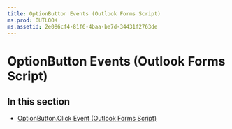 ```yaml
---
title: OptionButton Events (Outlook Forms Script)
ms.prod: OUTLOOK
ms.assetid: 2e086cf4-81f6-4baa-be7d-34431f2763de
---
```



# OptionButton Events (Outlook Forms Script)

## In this section


-  [OptionButton.Click Event (Outlook Forms Script)](optionbutton-click-event-outlook-forms-script.md)
    


